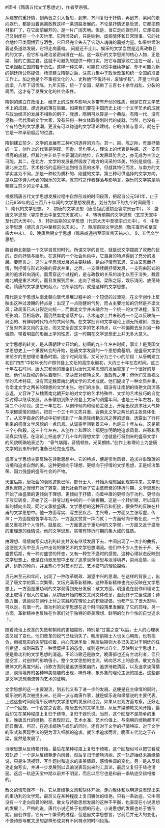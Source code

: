 #读书《隋唐五代文学思想史》，作者罗宗强。

从建安的重抒情，到两晋之引入哲思，到宋、齐间复归于抒情，再到齐、梁间的走向娱乐，都是沿着远离政教这样一条道路发展的。不论是抒情还是哲思，它都把题材拓广了，在它面前展开的，是一片广阔天地。但是，当它走向娱乐时，它却把自己又封闭在一个小天地里。它所涉及的，只是咏物、闺阁情怀和日常琐事。它的社会地位已类同博弈与酒色，它已经完全失去了它动人魂魄的震撼力量。如果继续沿着这条道路发展，它将走向萎缩。
问题还不止此。娱乐的文学当然是远离政教目的的文学，但它却与政治紧密纠缠在一起。这一娱乐的文学思潮的核心人物，正是梁、陈的亡国之君。这就不可避免的提供一种口实，把它与国家败亡连在一起，让它承担起亡国的若干责任。这样一种文学，可能在习惯中继续存留，却不可能为新的朝廷所公然提倡。杨坚建立隋朝之后，注意力集中于政治改革和统一全国的准备工作上。加之他是个不重视文化的人，史称他“不悦诗书，废除学校”。开皇七年废后梁，八年下诏伐陈，九年灭陈，统一了全国，结束了三百七十余年战乱、分裂的局面，这才有了发展文化的社会条件。

隋朝的建立在政治上、经济上的成就与影响大多带有开创的性质，但是它在文学艺术上的成就，却远远的落在后面。如果我们要在中国历史上找一个文学艺术的成就与政治经济的发展不相称的例子，我想，隋朝可以算是一个典型。有隋一代，没有足称一代代表的文学大家，没有任何一种文体取得划时代的成就，当然，也没有一个有特色的文学思潮，更没有可以称道的文学理论建树。它的价值与意义，就在于它是一种承前启后的过渡。

隋朝建立前夕，文学的发展有三种可供选择的方向。其一，梁、陈之际，有重抒情的一支，创作上的代表是阴铿、何逊、吴均等人，理论上的代表是钟嵘。这一支有很高的成就，但其时并非处于主要潮流的地位，自发展趋势言之，亦无成为主流之可能。其二，在北方，文学的发展虽然吸收了南方的词采的华美，特别是庾信、王褒北来之后，艺术技巧的运用已达到相当高的水平，但就其特征而言，与南方的文学实甚为不同，那是一种较为质朴的、刚健的文学。第三种可供选择的文学方向，是以宫体诗为代表的娱乐的文学。就其时之作者群落与影响言，娱乐的文学实是隋朝建立前夕的文学主潮。

根据隋唐五代文学思想发展过程中自然形成的时间段落，把起自公元581年，止于公元959年的近三百八十年间的文学思想发展史，划分为如下的九个时间段落：
1．隋代的文学思想。
2．初唐的文学思想（唐高祖武德初至睿宗景云中）。
3．盛唐文学思想（睿宗景云中至玄宗天宝初）。
4．转折前期的文学思想（玄宗天宝中至代宗大历中）。
5．转折后期的文学思想（代宗大历中至德宗贞元中）。
6．中唐文学思想（德宗贞元中至穆宗长庆末）。
7．晚唐前期文学思想（敬宗宝历初至宣宗大中末）。
8．晚唐后期文学思想（懿宗咸通初至昭宣帝天祐末）。
9．五代文学思想。   

魏晋南北朝是一个文学自觉的时代。所谓文学的自觉，就是说文学摆脱了政教的目的，走向抒情与娱乐。在这样的一个社会角色中，它自身的特点得到了充分的发展。要而言之，这时文学思想发展的主要脉络，是由抒情而玄思，又由玄思而抒情，到抒情与形式的美的探求并重，之后，一支继续朝抒情发展，一支则由形式的美的追求转向消闲。而贯穿这个过程的，是与政教的关系的淡化以至于消失，魏晋南北朝是重艺术的，而且发展到后来，走向了极端，梁陈之际，娱乐消闲、放荡绮艳。隋唐的文学思想的起点，它所承接的，就是这样的文学思想。

隋代是文学思想从南北朝向唐代发展过程中的一个短促的过渡期。在文学创作上反映出这种过渡期的特点是：出现了一点刚健的气势，而占主要地位的仍然是齐梁文风；政局虽已从分裂走向统一，而南北文学并未融合为一个统一的文学进程，虽互相影响，互相吸收，而仍然南北错落并存，艺术追求上并未形成一个足以反映统一局面的、有鲜明时代特点的共同倾向。在文学批评和文学理论上则无所建树，提出了反对齐梁文风的主张，而又完全否定文学的艺术特点，以一种偏颇去反对另一种偏颇，带着明显的形而上学的性质。这一时期在文学思想史上并无多大意义。

文学思想的转变，是从唐朝建立开始的。初唐的九十年左右时间，事实上是我国文学思想史上一个重要转变的开始，是唐文学发展的一个思想奠基期，是盛唐文学到来前夕的思想理论准备时期。这个时间段落，又可分为三个小的阶段：从唐朝建立初到“四杰”中较年长的卢照邻登上文坛的高宗永徽初，大约三十年左右时间。这三十年左右时间，唐太宗和他的重臣们为唐代文学思想的发展奠定了一个很好的基础。他们从政权的得失着眼时，坚决反对绮艳文风，重政教之用；但他们又重视文学的艺术特征，没有否定魏晋南北朝文学的艺术成就。他们提出了一种文质并重，合南北文学之两长的理想的文学主张。他们的主张，既没有让南朝的绮艳文风流荡忘返，又容许了从魏晋南北朝开始的对文学的艺术特殊性、文学的艺术技巧的自觉探讨得以继续发展。从永徽初到陈子昂登上文坛的调露年间，也是三十年左右，是第二个小阶段。这三十年左右，从创作倾向和理论主张上，开始出现追求壮大气势与浓郁感情的趋向，把前一个三十年文质并重、合南北文学之两长的主张具体化了，从文学自身的特点中初步找到了一条清除绮艳文风之弊的途径，透露出了行将到来的盛唐文学风貌的一点讯息。从调露年间到景云中，也是三十年左右，这是第三个小阶段。这三十年左右，从创作上和理论上都更加明确地追求风骨、兴寄和表现真实情感。在理论上把追求了几十年的理想文学（也就是行将到来的盛唐文学）的风貌明确地表述为：“骨气端翔，音情顿挫，光英朗练。”创作上和理论上为盛唐文学的到来所作的准备已经完全成熟。

盛唐文学思想主要反映在诗歌思想中。它的特点，便是崇尚风骨、追求兴象玲珑的诗境和追求自然的美。这种更倾向于理想、更倾向于抒情的文学思想，正是经济繁荣、国力强盛的盛唐社会的产物。

天宝后期，唐社会的衰败迹象已萌，部分士人，开始从理想回到现实中来，文学思想也就随之慢慢开始了转变。唐代社会开始了它由盛而衰的转折时期，文学思想也开始了由盛唐的更倾向于理想、更倾向于抒情，向着中唐的更倾向于功利、更倾向于写实转变，开始了这一转变过程中间的一个转折期。这是一个转折期，所以既有新的倾向出现，同时又承接盛唐。文学思想的这种开启和衔接，很典型的反映在杜甫的文学思想中。他一方面写实、写生民疾苦、主兴寄，一方面又主张写虚，传神；一方面提倡苦学与功力，一方面又赞赏一挥而就；一方面倾向于教化说，一方面又重视抒个人情怀。就是说，一方面更近于重功利的文学观，一方面又近于盛唐的重理想的缘情说。他的文学思想，实带有转折时期的集大成的性质。

由理想、缘情向写实功利的转变并没有继续发展下去，中间出现了一次小的曲折，这便是大历中至贞元中出现的重艺术的文学思想潮流。他们中不少人生长于开、天盛世后期，有一种对盛世的怀恋，又有一种生不逢时的感觉。这种心理状态反映到文学思想上，便是在诗歌思想中出现了追求淡薄情思与淡薄境界，崇尚高情、丽辞、远韵的倾向，并且热心于对艺术形式、艺术技巧的理论探索。

贞元末至元和年间，出现了一种改革朝政、渴望中兴的思潮。在这样的背景上，出现了唐文学的第二次繁荣。文坛充满革新精神。这种革新精神也充分反映在文学思想上。一方面是重功利的文学观得到充分发展：散文方面，明道说在创作和理论主张上取得了很大的进展，从初唐开始的散文文风文体改革，至此终于完全成熟；诗歌方面，讽谕说在创作上付之实践和在理论上的积极提倡，也都产生了很大影响。可以说，有唐一代，重功利的文学思想在这个时间段落里发展到了它的顶峰。另一方面，革新精神也反映在作家们对于独特的审美理想、鲜明的创作个性的自觉追求上。

随着政治上改革的失败和朝政的更加腐败，特别是“甘露之变”以后，士人的心理状态又起了变化。他们改革的锐气已经消失了。晚唐前期士人也关心朝政，也有抱负，但被现实的失望压抑着，内心充满矛盾；晚唐后期则大多已失去对于朝廷的任何希望，或则采取了一种愤慨抨击的态度，或则避世以自全。反映到文学思想上，便是重功利的文学思想的消退。不论诗歌还是散文，晚唐都也还有主功利者，但只是空言，对创作的影响很小。整个文学思想的主流，转向艺术上的追求。散文方面骈体文的再度兴起，诗歌方面则是追求细美幽约，追求绮艳清丽，以及追求淡薄情思、淡薄境界的各种审美情趣的出现，味外味、象外象的理论主张的提出，这些都是文学思想潮流转向艺术的证明。

文学思想的这一主要潮流，到五代又有了进一步的发展。这便是在主缘情的同时，娱乐说的再次被提出来。花间一派与南唐作家，就是娱乐说和缘情说的主要代表。
上述这些时间段落所反映的文学思想的发展和沿变，如果从宏观方面考察，正好走了一个回旋，一个否定之否定。隋唐五代的文学思想，从反齐梁绮艳文风开始，最后却又在某种程度上复归于绮艳、复归于娱乐说。当然，这个回旋不是简单的重复。晚唐五代的绮艳，在表现形式、艺术水准、艺术价值上，与南朝的绮艳都不可同日而语。何况，在追求绮艳与娱乐的同时，还有对于文学的抒情特征、对于文学的形式和表现手法的更为深入细腻的追求。就艺术追求而言，晚唐五代比之于齐梁，显然是发展了。

诗歌思想从反绮艳开始，最后在某种程度上复归于绮艳，这个回旋似可以把它看成双轨迹：一个是从反绮艳走向风骨，然后复归于绮艳清丽。这一轨迹始终未离缘情说，只是生活视野、写作题材和追求的审美情趣、感情格调的变化。另一是从反绮艳走向写实，并进一步发展到以讽谕说表现出来的工具论，最后又复归于绮艳清丽。这后一轨迹天宝中期以前并不明显，而且以后它也是和前一条轨迹交错相接的。

散文的情形就不一样。它从反绮艳文风和骈体开始，走向散体和以明道说表现出来的重功利的文学观，最后又在某种程度上复归骈体的绮艳，只有一条轨迹。它中间没有一个走向风骨的时期。散文与诗歌思想发展的这种不平衡，也表现在小说思想的发展上。严格的说，唐代小说还处于初期的形态，小说思想的发展也处于雏形期。自创作言，它有一个繁荣的过程，但是自文学思想言，它前后并无大的变化，不像诗歌与散文思想那样形成具有不同特点的时间段落。

